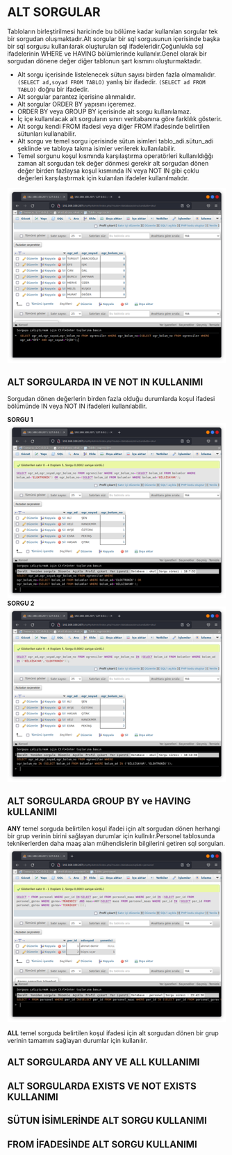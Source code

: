 # ALT SORGULAR
Tabloların birleştirilmesi haricinde bu bölüme kadar kullanılan sorgular tek bir sorgudan oluşmaktadır.Alt sorgular bir sql sorgusunun içerisinde başka bir sql sorgusu kullanılarak oluşturulan sql ifadeleridir.Çoğunlukla sql ifadelerinin WHERE ve HAVING bölümlerinde kullanılır.Genel olarak bir sorgudan dönene değer diğer tablonun şart kısmını oluşturmaktadır.

- Alt sorgu içerisinde listelenecek sütun sayısı birden fazla olmamalıdır.
`(SELECT ad,soyad FROM TABLO)` yanlış bir ifadedir.
`(SELECT ad FROM TABLO)` doğru bir ifadedir.
- Alt sorgular parantez içerisine alınmalıdır.
- Alt sorgular ORDER BY yapısını içeremez.
- ORDER BY veya GROUP BY içerisinde alt sorgu kullanılamaz.
- İç içe kullanılacak alt sorguların sınırı veritabanına göre farklılık gösterir.
- Alt sorgu kendi FROM ifadesi veya diğer FROM ifadesinde belirtilen sütunları kullanabilir.
- Alt sorgu ve temel sorgu içerisinde sütun isimleri tablo_adi.sütun_adi şeklinde ve tabloya takma isimler verilerek kullanılabilir.
- Temel sorgunu koşul kısmında karşılaştırma operatörleri kullanıldığğı zaman alt sorgudan tek değer dönmesi gerekir alt sorgudan dönen değer birden fazlaysa koşul kısmında IN veya NOT IN gibi çoklu değerleri karşılaştırmak için kulanılan ifadeler kullanılmalıdır.

![sub-query-1](./img/sub-query-1.png)

## ALT SORGULARDA IN VE NOT IN KULLANIMI
Sorgudan dönen değerlerin birden fazla olduğu durumlarda koşul ifadesi bölümünde IN veya NOT IN ifadeleri kullanılabilir.

**SORGU 1**
![sub-query-2-1](./img/sub-query-2-1.png)
**SORGU 2**
![sub-query-2-2](./img/sub-query-2-2.png)

## ALT SORGULARDA GROUP BY ve HAVING kULLANIMI
**ANY** temel sorguda belirtilen koşul ifadei için alt sorgudan dönen herhangi bir grup verinin birini sağlayan durumlar için kullnılır.Personel tablosunda teknikerlerden daha maaş alan mühendislerin bilgilerini getiren sql sorguları.
![sub-query-any](./img/sub-query-any.png)

**ALL** temel sorguda belirtilen koşul ifadesi için alt sorgudan dönen bir grup verinin tamamını sağlayan durumlar için kullanılır.

## ALT SORGULARDA ANY VE ALL KULLANIMI

## ALT SORGULARDA EXISTS VE NOT EXISTS KULLANIMI
## SÜTUN İSİMLERİNDE ALT SORGU KULLANIMI
## FROM İFADESİNDE ALT SORGU KULLANIMI
